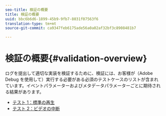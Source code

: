 ```yaml
---
seo-title: 検証の概要
title: 検証の概要
uuid: bbc6b6d6-1899-45b9-9fb7-8031f07563f6
translation-type: tm+mt
source-git-commit: ca9347feb6175ade56a0a02af32bf3c8908481b7

---
```



# 検証の概要{#validation-overview}

ログを提出して適切な実装を検証するために、検証には、お客様が（Adobe Debug を使用して）実行する必要がある必須のテストケースのリストが含まれています。イベントパラメーターおよびメタデータパラメーターごとに期待される結果があります。

* [テスト 1：標準の再生](test1-standard-playback.md)
* [テスト 2：ビデオの中断](test2-media-interrupt.md)

